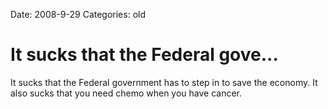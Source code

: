 Date: 2008-9-29
Categories: old

# It sucks that the Federal gove...

It sucks that the Federal government has to step in to save the economy. It also sucks that you need chemo when you have cancer.
